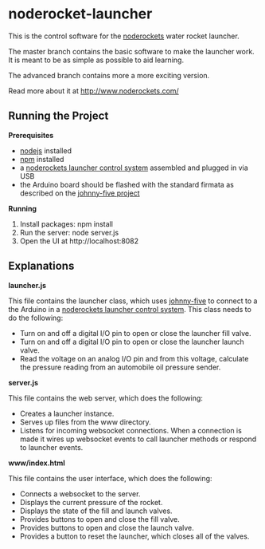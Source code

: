 noderocket-launcher
===================

This is the control software for the [noderockets](http://www.noderockets.com/) water rocket launcher.

The master branch contains the basic software to make the launcher work.  It is meant to be as simple as possible to aid learning.

The advanced branch contains more a more exciting version.

Read more about it at http://www.noderockets.com/

Running the Project
-------------------
__Prerequisites__

- [nodejs](http://nodejs.org/) installed
- [npm](https://www.npmjs.org/) installed
- a [noderockets launcher control system](http://www.noderockets.com/launcher_control.html) assembled and plugged in via USB
- the Arduino board should be flashed with the standard firmata as described on the [johnny-five project](https://github.com/rwaldron/johnny-five)

__Running__

1. Install packages:
    npm install
2. Run the server:
    node server.js
3. Open the UI at http://localhost:8082

Explanations
------------
__launcher.js__

This file contains the launcher class, which uses [johnny-five](https://github.com/rwaldron/johnny-five) to connect to a the Arduino in a [noderockets launcher control system](http://www.noderockets.com/launcher_control.html).  This class needs to do the following:
- Turn on and off a digital I/O pin to open or close the launcher fill valve.
- Turn on and off a digital I/O pin to open or close the launcher launch valve.
- Read the voltage on an analog I/O pin and from this voltage, calculate the pressure reading from an automobile oil pressure sender.

__server.js__

This file contains the web server, which does the following:
- Creates a launcher instance.
- Serves up files from the www directory.
- Listens for incoming websocket connections.  When a connection is made it wires up websocket events to call launcher methods or respond to launcher events.

__www/index.html__

This file contains the user interface, which does the following:
- Connects a websocket to the server.
- Displays the current pressure of the rocket.
- Displays the state of the fill and launch valves.
- Provides buttons to open and close the fill valve.
- Provides buttons to open and close the launch valve.
- Provides a button to reset the launcher, which closes all of the valves.
